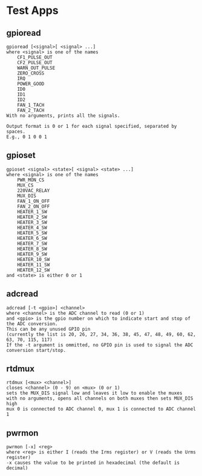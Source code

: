 # Test Apps

## gpioread

    gpioread [<signal>[ <signal> ...]
    where <signal> is one of the names
        CF1_PULSE_OUT
        CF2_PULSE_OUT
        WARN_OUT_PULSE
        ZERO_CROSS
        IRQ
        POWER_GOOD
        ID0
        ID1
        ID2
        FAN_1_TACH
        FAN_2_TACH
    With no arguments, prints all the signals.

    Output format is 0 or 1 for each signal specified, separated by spaces.
    E.g., 0 1 0 0 1

## gpioset

    gpioset <signal> <state>[ <signal> <state> ...]
    where <signal> is one of the names
        PWR_MON_CS
        MUX_CS
        220VAC_RELAY
        MUX_DIS
        FAN_1_ON_OFF
        FAN_2_ON_OFF
        HEATER_1_SW
        HEATER_2_SW
        HEATER_3_SW
        HEATER_4_SW
        HEATER_5_SW
        HEATER_6_SW
        HEATER_7_SW
        HEATER_8_SW
        HEATER_9_SW
        HEATER_10_SW
        HEATER_11_SW
        HEATER_12_SW
    and <state> is either 0 or 1

## adcread

    adcread [-t <gpio>] <channel>
    where <channel> is the ADC channel to read (0 or 1)
    and <gpio> is the gpio number on which to indicate start and stop of the ADC conversion.
    This can be any unused GPIO pin
    (currently the list is 20, 26, 27, 34, 36, 38, 45, 47, 48, 49, 60, 62, 63, 70, 115, 117)
    If the -t argument is ommitted, no GPIO pin is used to signal the ADC conversion start/stop.

## rtdmux

    rtdmux [<mux> <channel>]
    closes <channel> (0 - 9) on <mux> (0 or 1)
    sets the MUX_DIS signal low and leaves it low to enable the muxes
    with no arguments, opens all channels on both muxes then sets MUX_DIS high
    mux 0 is connected to ADC channel 0, mux 1 is connected to ADC channel 1

## pwrmon

    pwrmon [-x] <reg>
    where <reg> is either I (reads the Irms register) or V (reads the Urms register)
    -x causes the value to be printed in hexadecimal (the default is decimal)
